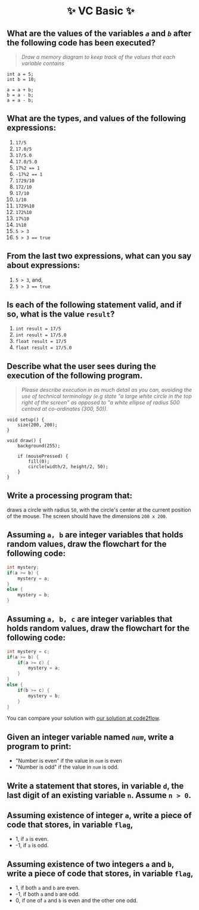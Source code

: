 <h1 align="center"> ✨ VC Basic ✨ </h1>

## What are the values of the variables *`a`* and *`b`* after the following code has been executed?

> *Draw a memory diagram to keep track of the values that each variable contains*

```processing
int a = 5;
int b = 10;

a = a + b;
b = a - b;
a = a - b;
```

## What are the types, and values of the following expressions:

1. `17/5`
2. `17.0/5`
3. `17/5.0`
4. `17.0/5.0`
5. `17%2 == 1`
6. `-17%2 == 1`
7. `1729/10`
8. `172/10`
9. `17/10`
10. `1/10`
11. `1729%10`
12. `172%10`
13. `17%10`
14. `1%10`
15. `5 > 3`
16. `5 > 3 == true`

## From the last two expressions, what can you say about expressions:

1. `5 > 3`, and, 
2. `5 > 3 == true`

## Is each of the following statement valid, and if so, what is the value `result`?

1. `int result = 17/5`
2. `int result = 17/5.0`
3. `float result = 17/5`
4. `float result = 17/5.0`

## Describe what the user sees during the execution of the following program. 

> *Please describe execution in as much detail as you can, avoiding the use of technical terminology (e.g state "a large white circle in the top right of the screen" as opposed to "a white ellipse of radius 500 centred at co-ordinates (300, 50)).*

```processing
void setup() {
    size(200, 200);
}

void draw() {
    background(255);

    if (mousePressed) {
        fill(0);
        circle(width/2, height/2, 50);
    }
}
```

## Write a processing program that:
draws a circle with radius `50`, with the circle's center at the current position of the mouse. The screen should have the dimensions `200 x 200`.

## Assuming `a, b` are integer variables that holds random values, draw the flowchart for the following code:

```java
int mystery;
if(a >= b) {
    mystery = a;
}
else {
    mystery = b;
}
```

## Assuming `a, b, c` are integer variables that holds random values, draw the flowchart for the following code:

```java
int mystery = c;
if(a >= b) {
    if(a >= c) {
        mystery = a;
    }
}
else {
    if(b >= c) {
        mystery = b;
    }
}
```

You can compare your solution with [our solution at code2flow](https://app.code2flow.com/RkAZuU8TpMdN.png).

## Given an integer variable named *`num`*, write a program to print:
- "Number is even" if the value in *`num`* is even
- "Number is odd" if the value in *`num`* is odd.

## Write a statement that stores, in variable `d`,  the last digit of an existing variable `n`. Assume `n > 0`.

## Assuming existence of integer `a`, write a piece of code that stores, in variable `flag`,

- 1, if `a` is even.
- -1, if `a` is odd.

## Assuming existence of two integers `a` and `b`, write a piece of code that stores, in variable `flag`,

- 1, if both `a` and `b` are even.
- -1, if both `a` and `b` are odd.
- 0, if one of `a` and `b` is even and the other one odd.

